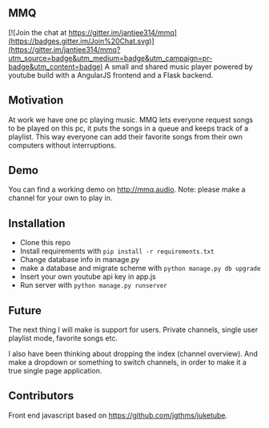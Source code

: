 ## MMQ

[![Join the chat at https://gitter.im/jantjee314/mmq](https://badges.gitter.im/Join%20Chat.svg)](https://gitter.im/jantjee314/mmq?utm_source=badge&utm_medium=badge&utm_campaign=pr-badge&utm_content=badge)
A small and shared music player powered by youtube build with a AngularJS frontend and a Flask backend.

## Motivation
At work we have one pc playing music. MMQ lets everyone request songs to be played on this pc, it puts the songs in a queue and keeps track of a playlist. This way everyone can add their favorite songs from their own computers without interruptions.

## Demo
You can find a working demo on http://mmq.audio. Note: please make a channel for your own to play in.

## Installation
- Clone this repo
- Install requirements with `pip install -r requirements.txt`
- Change database info in manage.py
- make a database and migrate scheme with `python manage.py db upgrade`
- Insert your own youtube api key in app.js
- Run server with `python manage.py runserver`

## Future
The next thing I will make is support for users. Private channels, single user playlist mode, favorite songs etc. 

I also have been thinking about dropping the index (channel overview). And make a dropdown or something to switch channels, in order to make it a true single page application. 

## Contributors
Front end javascript based on https://github.com/jgthms/juketube.